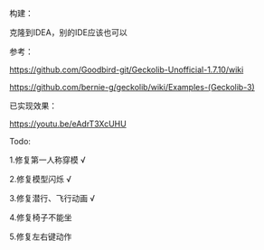 构建：

克隆到IDEA，别的IDE应该也可以

参考：

https://github.com/Goodbird-git/Geckolib-Unofficial-1.7.10/wiki

https://github.com/bernie-g/geckolib/wiki/Examples-(Geckolib-3)

已实现效果：

https://youtu.be/eAdrT3XcUHU

Todo:

1.修复第一人称穿模 √

2.修复模型闪烁 √

3.修复潜行、飞行动画 √

4.修复椅子不能坐

5.修复左右键动作
